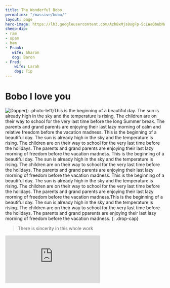 ```yaml
---
title: The Wonderful Bobo
permalink: "/massive/bobo/"
layout: page
hero-image: https://lh3.googleusercontent.com/Azh8xMjs8xgFp-5cLWaQbubNWnjzPSghNcFkd1jccGHmsE3Z8kqrCobr4iEUpIPPFr5Plowv11U1WYzFM5LfHTSrekilD4P9TPkIC7cwtgs=w1200-h400-rj-e30?.jpg
sheep-dip:
- ram
- spam
- ham
- Frank:
   wife: Sharon
   dog: Baron
- Fred:
    wife: Larah
    dog: Tip
---
```


# Bobo I love you

![Dapper](https://lh3.googleusercontent.com/--Ica3Qa6TIk/WzuEpCWKcLI/AAAAAAAAWoc/-PWHu_n2KAwCSTr1sLaJJiluGUzpTzNiwCE0YBhgL/s240-e30/chinface.jpg){: .photo-left}This is the beginning of a beautiful day. The sun is already high in the sky and the temperature is rising. The children are on their way to school for the very last time before the long Summer break. The parents and grand parents are enjoying their last lazy morning of calm and relative freedom before the vacation madness. This is the beginning of a beautiful day. The sun is already high in the sky and the temperature is rising. The children are on their way to school for the very last time before the holidays. The parents and grand parents are enjoying their last lazy morning of freedom before the vacation madness. This is the beginning of a beautiful day. The sun is already high in the sky and the temperature is rising. The children are on their way to school for the very last time before the holidays. The parents and grand parents are enjoying their last lazy morning of freedom before the vacation madness. This is the beginning of a beautiful day. The sun is already high in the sky and the temperature is rising. The children are on their way to school for the very last time before the holidays. The parents and grand parents are enjoying their last lazy morning of freedom before the vacation madness.This is the beginning of a beautiful day. The sun is already high in the sky and the temperature is rising. The children are on their way to school for the very last time before the holidays. The parents and grand pparents are enjoying their last lazy morning of freedom before the vacation madness.
{: .drop-cap}

> There is sincerity in this whole work

<div class="embed-container"><iframe src="https://www.youtube.com/embed/T4S8-4PO1f0" allowfullscreen="1" frameborder="0"></iframe></div>

&nbsp;